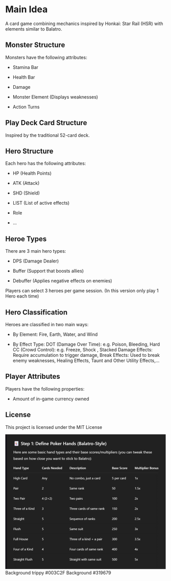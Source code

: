 # Main Idea

A card game combining mechanics inspired by Honkai: Star Rail (HSR) with elements similar to Balatro.



## Monster Structure

Monsters have the following attributes:

- Stamina Bar

- Health Bar

- Damage

- Monster Element (Displays weaknesses)

- Action Turns



## Play Deck Card Structure

Inspired by the traditional 52-card deck.

## Hero Structure
Each hero has the following attributes:

- HP (Health Points)

- ATK (Attack)

- SHD (Shield)

- LIST<EFFECTED> (List of active effects)

- Role

- ...

## Heroe Types

There are 3 main hero types:

- DPS (Damage Dealer)

- Buffer (Support that boosts allies)

- Debuffer (Applies negative effects on enemies)

Players can select 3 heroes per game session.
(In this version only play 1 Hero each time)


## Hero Classification

Heroes are classified in two main ways:

- By Element: Fire, Earth, Water, and Wind

- By Effect Type: DOT (Damage Over Time): e.g. Poison, Bleeding, Hard CC (Crowd Control): e.g. Freeze, Shock
, Stacked Damage Effects: Require accumulation to trigger damage, Break Effects: Used to break enemy weaknesses, Healing Effects, Taunt and Other Utility Effects,...


 

## Player Attributes
Players have the following properties:

- Amount of in-game currency owned

## License

This project is licensed under the MIT License

![alt text](image.png)
Background trippy
#003C2F
Background
#319679
